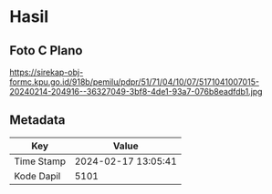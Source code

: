 # Hasil

## Foto C Plano

https://sirekap-obj-formc.kpu.go.id/918b/pemilu/pdpr/51/71/04/10/07/5171041007015-20240214-204916--36327049-3bf8-4de1-93a7-076b8eadfdb1.jpg


## Metadata

| Key        | Value               |
| ---------- | ------------------- |
| Time Stamp | 2024-02-17 13:05:41 |
| Kode Dapil | 5101                |



